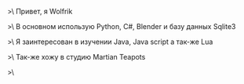  \>\ Привет, я Wolfrik

 \>\ В основном использую Python, C#, Blender и базу данных Sqlite3

 \>\ Я заинтересован в изучении Java, Java script а так-же Lua

 \>\ Так-же хожу в студию Martian Teapots

 \>\
